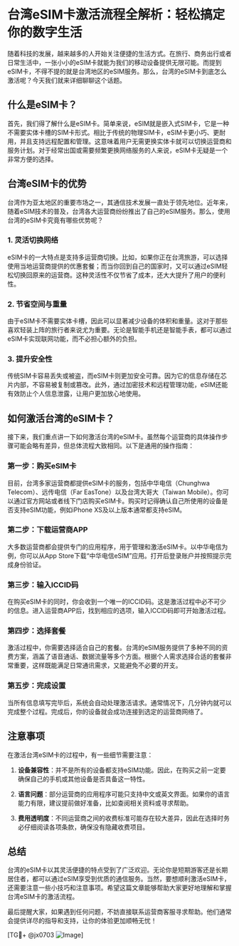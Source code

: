 # 台湾eSIM卡激活流程全解析：轻松搞定你的数字生活

随着科技的发展，越来越多的人开始关注便捷的生活方式。在旅行、商务出行或者日常生活中，一张小小的eSIM卡就能为我们的移动设备提供无限可能。而提到eSIM卡，不得不提的就是台湾地区的eSIM服务。那么，台湾的eSIM卡到底怎么激活呢？今天我们就来详细聊聊这个话题。

## 什么是eSIM卡？

首先，我们得了解什么是eSIM卡。简单来说，eSIM就是嵌入式SIM卡，它是一种不需要实体卡槽的SIM卡形式。相比于传统的物理SIM卡，eSIM卡更小巧、更耐用，并且支持远程配置和管理。这意味着用户无需更换实体卡就可以切换运营商和服务计划。对于经常出国或需要频繁更换网络服务的人来说，eSIM卡无疑是一个非常方便的选择。

## 台湾eSIM卡的优势

台湾作为亚太地区的重要市场之一，其通信技术发展一直处于领先地位。近年来，随着eSIM技术的普及，台湾各大运营商纷纷推出了自己的eSIM服务。那么，使用台湾的eSIM卡究竟有哪些优势呢？

### 1. 灵活切换网络
eSIM卡的一大特点是支持多运营商切换。比如，如果你正在台湾旅游，可以选择使用当地运营商提供的优惠套餐；而当你回到自己的国家时，又可以通过eSIM轻松切换回原来的运营商。这种灵活性不仅节省了成本，还大大提升了用户的便利性。

### 2. 节省空间与重量
由于eSIM卡不需要实体卡槽，因此可以显著减少设备的体积和重量。这对于那些喜欢轻装上阵的旅行者来说尤为重要。无论是智能手机还是智能手表，都可以通过eSIM卡实现联网功能，而不必担心额外的负担。

### 3. 提升安全性
传统SIM卡容易丢失或被盗，而eSIM卡则更加安全可靠。因为它的信息存储在芯片内部，不容易被复制或篡改。此外，通过加密技术和远程管理功能，eSIM还能有效防止个人信息泄露，让用户更加放心地使用。

## 如何激活台湾的eSIM卡？

接下来，我们重点讲一下如何激活台湾的eSIM卡。虽然每个运营商的具体操作步骤可能会略有差异，但总体流程大致相同。以下是通用的操作指南：

### 第一步：购买eSIM卡
目前，台湾多家运营商都提供eSIM卡的服务，包括中华电信（Chunghwa Telecom）、远传电信（Far EasTone）以及台湾大哥大（Taiwan Mobile）。你可以通过官方网站或者线下门店购买eSIM卡。购买时记得确认自己所使用的设备是否支持eSIM功能，例如iPhone XS及以上版本通常都支持eSIM。

### 第二步：下载运营商APP
大多数运营商都会提供专门的应用程序，用于管理和激活eSIM卡。以中华电信为例，你可以从App Store下载“中华电信eSIM”应用。打开后登录账户并按照提示完成身份验证。

### 第三步：输入ICCID码
在购买eSIM卡的同时，你会收到一个唯一的ICCID码。这是激活过程中必不可少的信息。进入运营商APP后，找到相应的选项，输入ICCID码即可开始激活过程。

### 第四步：选择套餐
激活过程中，你需要选择适合自己的套餐。台湾的eSIM服务提供了多种不同的资费方案，涵盖了语音通话、数据流量等多个方面。根据个人需求选择合适的套餐非常重要，这样既能满足日常通讯需求，又能避免不必要的开支。

### 第五步：完成设置
当所有信息填写完毕后，系统会自动处理激活请求。通常情况下，几分钟内就可以完成整个过程。完成后，你的设备就会成功连接到选定的运营商网络了。

## 注意事项

在激活台湾eSIM卡的过程中，有一些细节需要注意：

1. **设备兼容性**：并不是所有的设备都支持eSIM功能。因此，在购买之前一定要确保自己的手机或其他设备是否具备这一特性。
   
2. **语言问题**：部分运营商的应用程序可能只支持中文或英文界面。如果你的语言能力有限，建议提前做好准备，比如查阅相关资料或寻求帮助。

3. **费用透明度**：不同运营商之间的收费标准可能存在较大差异，因此在选择时务必仔细阅读各项条款，确保没有隐藏收费项目。

## 总结

台湾的eSIM卡以其灵活便捷的特点受到了广泛欢迎。无论你是短期游客还是长期居住者，都可以通过eSIM享受到优质的通信服务。当然，要想顺利激活eSIM卡，还需要注意一些小技巧和注意事项。希望这篇文章能够帮助大家更好地理解和掌握台湾eSIM卡的激活流程。

最后提醒大家，如果遇到任何问题，不妨直接联系运营商客服寻求帮助。他们通常会提供详尽的指导和支持，让你的体验更加顺畅无忧！

[TG💪+ @jx0703 ![Image](https://github.com/user-attachments/assets/dbca1d08-cadb-493c-b0ec-ad6f7a83f270)]